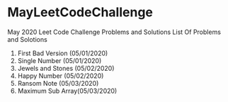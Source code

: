 # MayLeetCodeChallenge
May 2020 Leet Code Challenge Problems and Solutions
List Of Problems and Solotions
1. First Bad Version (05/01/2020)
2. Single Number (05/01/2020)
3. Jewels and Stones (05/02/2020)
4. Happy Number (05/02/2020)
5. Ransom Note (05/03/2020)
6. Maximum Sub Array(05/03/2020)
